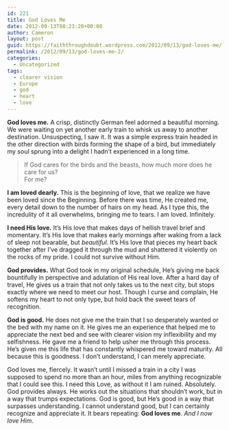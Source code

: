```yaml
---
id: 221
title: God Loves Me
date: 2012-09-13T08:23:28+00:00
author: Cameron
layout: post
guid: https://faiththroughdoubt.wordpress.com/2012/09/13/god-loves-me/
permalink: /2012/09/13/god-loves-me-2/
categories:
  - Uncategorized
tags:
  - clearer vision
  - Europe
  - god
  - heart
  - love
---
```

**God loves me.** A crisp, distinctly German feel adorned a beautiful morning. We were waiting on yet another early train to whisk us away to another destination. Unsuspecting, I saw it. It was a simple express train headed in the other direction with birds forming the shape of a bird, but immediately my soul sprung into a delight I hadn’t experienced in a long time.

> If God cares for the birds and the beasts, how much more does he care for us?  
> For me?

**I am loved dearly.** This is the beginning of love, that we realize we have been loved since the Beginning. Before there was time, He created me, every detail down to the number of hairs on my head. As I type this, the incredulity of it all overwhelms, bringing me to tears. I am loved. Infinitely.

**I need His love.** It’s His love that makes days of hellish travel brief and momentary. It’s His love that makes early mornings after waking from a lack of sleep not bearable, but _beautiful_. It’s His love that pieces my heart back together after I’ve dragged it through the mud and shattered it violently on the rocks of my pride. I could not survive without Him.

**God provides.** What God took in my original schedule, He’s giving me back bountifully in perspective and adulation of His real love. After a hard day of travel, He gives us a train that not only takes us to the next city, but stops exactly where we need to meet our host. Though I curse and complain, He softens my heart to not only type, but hold back the sweet tears of recognition.

**God is good.** He does not give me the train that I so desperately wanted or the bed with my name on it. He gives me an experience that helped me to appreciate the next bed and see with clearer vision my inflexibility and my selfishness. He gave me a friend to help usher me through this process. He’s given me this life that has constantly whispered me toward maturity. All because this is goodness. I don’t understand, I can merely appreciate.

God loves me, fiercely. It wasn’t until I missed a train in a city I was supposed to spend no more than an hour, miles from anything recognizable that I could see this. I need this Love, as without it I am ruined. Absolutely. God provides always. He works out the situations that shouldn’t work, but in a way that trumps expectations. God is good, but He’s good in a way that surpasses understanding. I cannot understand good, but I can certainly recognize and appreciate it. It bears repeating: **God loves me**. _And I now love Him_.